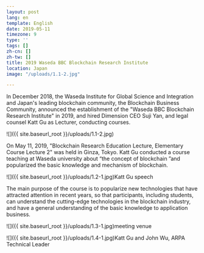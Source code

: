 ```yaml
---
layout: post
lang: en
template: English
date: 2019-05-11
timezone: 9
type: ''
tags: []
zh-cn: []
zh-tw: []
title: 2019 Waseda BBC Blockchain Research Institute
location: Japan
image: "/uploads/1.1-2.jpg"

---
```

In December 2018, the Waseda Institute for Global Science and Integration and Japan's leading blockchain community, the Blockchain Business Community, announced the establishment of the "Waseda BBC Blockchain Research Institute" in 2019, and hired Dimension CEO Suji Yan, and legal counsel Katt Gu as Lecturer, conducting courses.

![]({{ site.baseurl_root }}/uploads/1.1-2.jpg)

On May 11, 2019, "Blockchain Research Education Lecture, Elementary Course Lecture 2" was held in Ginza, Tokyo. Katt Gu conducted a course teaching at Waseda university about “the concept of blockchain ”and popularized the basic knowledge and mechanism of blockchain.

![]({{ site.baseurl_root }}/uploads/1.2-1.jpg)Katt Gu speech

The main purpose of the course is to popularize new technologies that have attracted attention in recent years, so that participants, including students, can understand the cutting-edge technologies in the blockchain industry, and have a general understanding of the basic knowledge to application business.

![]({{ site.baseurl_root }}/uploads/1.3-1.jpg)meeting venue

![]({{ site.baseurl_root }}/uploads/1.4-1.jpg)Katt Gu and John Wu, ARPA Technical Leader